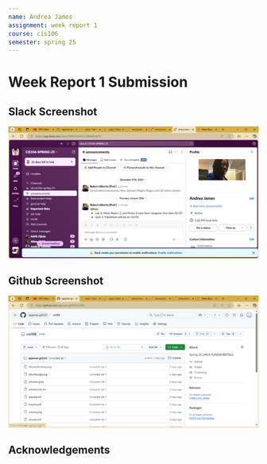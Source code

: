 ```yaml
---
name: Andrea James
assignment: week report 1
course: cis106
semester: spring 25
---
```


# Week Report 1 Submission

## Slack Screenshot

![slack](Slack.png)

## Github Screenshot

![github](Github.png)

## Acknowledgements